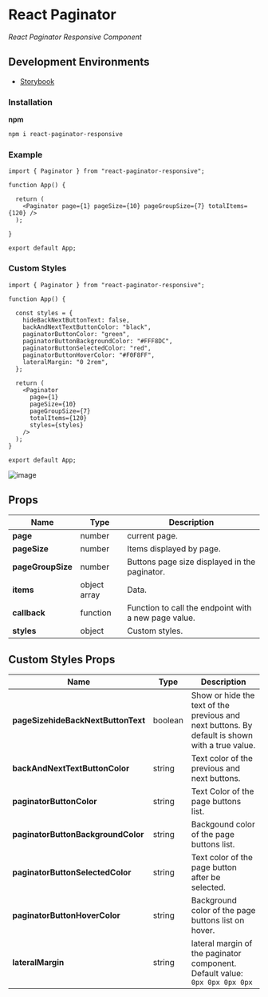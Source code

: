 # React Paginator

_React Paginator Responsive Component_

## Development Environments

- [Storybook](https://60b1c76e3474f6004126eacc-akkpncquut.chromatic.com/?path=/story/paginator--paginator)

### Installation

**npm**

```bash
npm i react-paginator-responsive
```

### Example

```
import { Paginator } from "react-paginator-responsive";

function App() {

  return (
    <Paginator page={1} pageSize={10} pageGroupSize={7} totalItems={120} />
  );

}

export default App;
```

### Custom Styles

```
import { Paginator } from "react-paginator-responsive";

function App() {

  const styles = {
    hideBackNextButtonText: false,
    backAndNextTextButtonColor: "black",
    paginatorButtonColor: "green",
    paginatorButtonBackgroundColor: "#FFF8DC",
    paginatorButtonSelectedColor: "red",
    paginatorButtonHoverColor: "#F0F8FF",
    lateralMargin: "0 2rem",
  };

  return (
    <Paginator
      page={1}
      pageSize={10}
      pageGroupSize={7}
      totalItems={120}
      styles={styles}
    />
  );
}

export default App;
```

![image](https://user-images.githubusercontent.com/33350538/119278250-b302a080-bbe9-11eb-850f-83a43cc3903d.png)

## Props

| Name              | Type         | Description                                          |
| ----------------- | ------------ | ---------------------------------------------------- |
| **page**          | number       | current page.                                        |
| **pageSize**      | number       | Items displayed by page.                             |
| **pageGroupSize** | number       | Buttons page size displayed in the paginator.        |
| **items**         | object array | Data.                                                |
| **callback**      | function     | Function to call the endpoint with a new page value. |
| **styles**        | object       | Custom styles.                                       |

## Custom Styles Props

| Name                               | Type    | Description                                                                                    |
| ---------------------------------- | ------- | ---------------------------------------------------------------------------------------------- |
| **pageSizehideBackNextButtonText** | boolean | Show or hide the text of the previous and next buttons. By default is shown with a true value. |
| **backAndNextTextButtonColor**     | string  | Text color of the previous and next buttons.                                                   |
| **paginatorButtonColor**           | string  | Text Color of the page buttons list.                                                           |
| **paginatorButtonBackgroundColor** | string  | Backgound color of the page buttons list.                                                      |
| **paginatorButtonSelectedColor**   | string  | Text color of the page button after be selected.                                               |
| **paginatorButtonHoverColor**      | string  | Background color of the page buttons list on hover.                                            |
| **lateralMargin**                  | string  | lateral margin of the paginator component. Default value: `0px 0px 0px 0px`                    |
